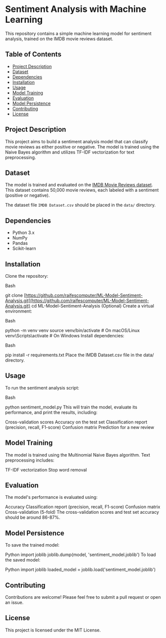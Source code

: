 # Sentiment Analysis with Machine Learning

This repository contains a simple machine learning model for sentiment analysis, trained on the IMDB movie reviews dataset.

## Table of Contents

- [Project Description](#project-description)
- [Dataset](#dataset)
- [Dependencies](#dependencies)
- [Installation](#installation)
- [Usage](#usage)
- [Model Training](#model-training)
- [Evaluation](#evaluation)
- [Model Persistence](#model-persistence)
- [Contributing](#contributing)
- [License](#license)

## Project Description

This project aims to build a sentiment analysis model that can classify movie reviews as either positive or negative. The model is trained using the Naive Bayes algorithm and utilizes TF-IDF vectorization for text preprocessing.

## Dataset

The model is trained and evaluated on the [IMDB Movie Reviews dataset](https://www.kaggle.com/datasets/lakshmi25npathi/imdb-dataset-of-50k-movie-reviews). This dataset contains 50,000 movie reviews, each labeled with a sentiment (positive or negative).

The dataset file `IMDB Dataset.csv` should be placed in the `data/` directory.

## Dependencies
- Python 3.x
- NumPy
- Pandas
- Scikit-learn

## Installation
Clone the repository:

Bash

git clone [https://github.com/raifescomputer/ML-Model-Sentiment-Analysis.git](https://github.com/raifescomputer/ML-Model-Sentiment-Analysis.git)
cd ML-Model-Sentiment-Analysis
(Optional) Create a virtual environment:

Bash

python -m venv venv
source venv/bin/activate  # On macOS/Linux
venv\Scripts\activate  # On Windows
Install dependencies:

Bash

pip install -r requirements.txt
Place the IMDB Dataset.csv file in the data/ directory.

## Usage 
To run the sentiment analysis script:

Bash

python sentiment_model.py
This will train the model, evaluate its performance, and print the results, including:

Cross-validation scores
Accuracy on the test set
Classification report (precision, recall, F1-score)
Confusion matrix
Prediction for a new review

## Model Training
The model is trained using the Multinomial Naive Bayes algorithm. Text preprocessing includes:

TF-IDF vectorization
Stop word removal

## Evaluation
The model's performance is evaluated using:

Accuracy
Classification report (precision, recall, F1-score)
Confusion matrix
Cross-validation (5-fold)
The cross-validation scores and test set accuracy should be around 86-87%.

## Model Persistence
To save the trained model:

Python
import joblib
joblib.dump(model, 'sentiment_model.joblib')
To load the saved model:

Python
import joblib
loaded_model = joblib.load('sentiment_model.joblib')


## Contributing
Contributions are welcome! Please feel free to submit a pull request or open an issue.

## License
This project is licensed under the MIT License. 


